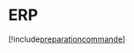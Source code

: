 # ERP

[!include[preparationcommande](erp.preparationcommande.autogen.md)]


























































































































